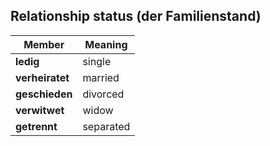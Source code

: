 ## Relationship status (der Familienstand)

| Member          | Meaning   |
| --------------- | --------- |
| **ledig**       | single    |
| **verheiratet** | married   |
| **geschieden**  | divorced  |
| **verwitwet**   | widow     |
| **getrennt**    | separated |https://www.germanveryeasy.com/family-in-german
